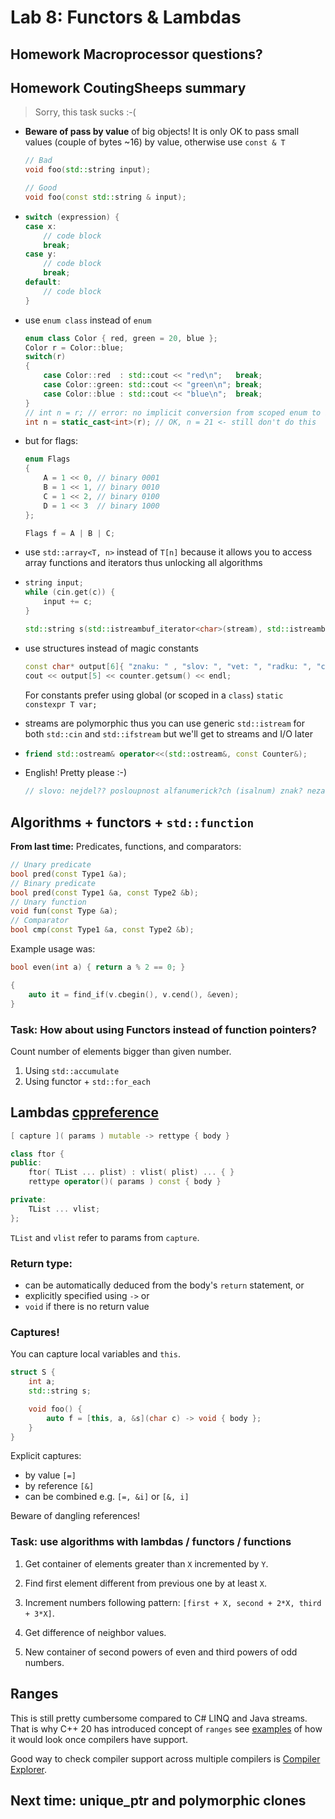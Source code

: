 # Lab 8: Functors & Lambdas

## Homework Macroprocessor questions?

## Homework CoutingSheeps summary

> Sorry, this task sucks :-(

* **Beware of pass by value** of big objects! It is only OK to pass small values (couple of bytes ~16) by value, otherwise use `const & T`
    ```c++
    // Bad
    void foo(std::string input);

    // Good
    void foo(const std::string & input);
    ```

*   ```c++
    switch (expression) {
    case x:
        // code block
        break;
    case y:
        // code block
        break;
    default:
        // code block
    }
    ```

* use `enum class` instead of `enum`
    ```c++
    enum class Color { red, green = 20, blue };
    Color r = Color::blue;
    switch(r)
    {
        case Color::red  : std::cout << "red\n";   break;
        case Color::green: std::cout << "green\n"; break;
        case Color::blue : std::cout << "blue\n";  break;
    }
    // int n = r; // error: no implicit conversion from scoped enum to int
    int n = static_cast<int>(r); // OK, n = 21 <- still don't do this
    ```

* but for flags:
    ```c++
    enum Flags
    {
        A = 1 << 0, // binary 0001
        B = 1 << 1, // binary 0010
        C = 1 << 2, // binary 0100
        D = 1 << 3  // binary 1000
    };

    Flags f = A | B | C;
    ```

* use `std::array<T, n>` instead of `T[n]` because it allows you to access array functions and iterators thus unlocking all algorithms

*   ```c++
    string input;
    while (cin.get(c)) {
        input += c;
    }

    std::string s(std::istreambuf_iterator<char>(stream), std::istreambuf_iterator<char>());
    ```

* use structures instead of magic constants
    ```c++
    const char* output[6]{ "znaku: " , "slov: ", "vet: ", "radku: ", "cisel: ", "soucet: " };
    cout << output[5] << counter.getsum() << endl;
    ```
    For constants prefer using global (or scoped in a `class`) `static constexpr T var;`
 
* streams are polymorphic thus you can use generic `std::istream` for both `std::cin` and `std::ifstream` but we'll get to streams and I/O later

*   ```c++
    friend std::ostream& operator<<(std::ostream&, const Counter&);
    ```

* English! Pretty please :-)
    ```c++
    // slovo: nejdel?? posloupnost alfanumerick?ch (isalnum) znak? neza??naj?c? ??slic? (isdigit)
    ```

## Algorithms + functors + `std::function`

**From last time:** Predicates, functions, and comparators:
``` c++
// Unary predicate
bool pred(const Type1 &a);
// Binary predicate
bool pred(const Type1 &a, const Type2 &b);
// Unary function
void fun(const Type &a);
// Comparator
bool cmp(const Type1 &a, const Type2 &b);
```

Example usage was:
```c++
bool even(int a) { return a % 2 == 0; }

{
    auto it = find_if(v.cbegin(), v.cend(), &even);
}
```

### Task: How about using Functors instead of function pointers?

Count number of elements bigger than given number.

1. Using `std::accumulate`
2. Using functor + `std::for_each`


## Lambdas [cppreference](https://en.cppreference.com/w/cpp/language/lambda)

```c++
[ capture ]( params ) mutable -> rettype { body }

class ftor {
public:
    ftor( TList ... plist) : vlist( plist) ... { }
    rettype operator()( params ) const { body }

private:
    TList ... vlist;
};
```

`TList` and `vlist` refer to params from `capture`.

### Return type:
* can be automatically deduced from the body's `return` statement, or
* explicitly specified using `->` or
* `void` if there is no return value

### Captures!

You can capture local variables and `this`.

```c++
struct S {
    int a;
    std::string s;

    void foo() {
        auto f = [this, a, &s](char c) -> void { body };
    }
}
```

Explicit captures:
* by value `[=]`
* by reference `[&]`
* can be combined e.g. `[=, &i]` or `[&, i]`

Beware of dangling references!

### Task: use algorithms with lambdas / functors / functions

1. Get container of elements greater than `X` incremented by `Y`.

2. Find first element different from previous one by at least `X`.

3. Increment numbers following pattern: `[first + X, second + 2*X, third + 3*X]`.

4. Get difference of neighbor values.

5. New container of second powers of even and third powers of odd numbers.

## Ranges

This is still pretty cumbersome compared to C# LINQ and Java streams.
That is why C++ 20 has introduced concept of `ranges` see [examples](https://mariusbancila.ro/blog/2019/01/20/cpp-code-samples-before-and-after-ranges/) of how it would look once compilers have support.

Good way to check compiler support across multiple compilers is [Compiler Explorer](https://godbolt.org/z/xrq4Txsbn).

## Next time: unique_ptr and polymorphic clones

